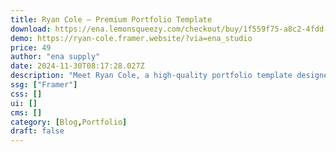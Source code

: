 ```yaml
---
title: Ryan Cole — Premium Portfolio Template
download: https://ena.lemonsqueezy.com/checkout/buy/1f559f75-a8c2-4fdd-bfa5-4550b2fb74a6
demo: https://ryan-cole.framer.website/?via=ena_studio
price: 49
author: "ena supply"
date: 2024-11-30T08:17:28.027Z
description: "Meet Ryan Cole, a high-quality portfolio template designed for professionals and creatives to showcase their work in an impressive way. Its refined and sophisticated design, coupled with dynamic animations and interactions, make Ryan Cole the ideal choice for anyone wanting to make a lasting impression on their audience."
ssg: ["Framer"]
css: []
ui: []
cms: []
category: [Blog,Portfolio]
draft: false
---
```

